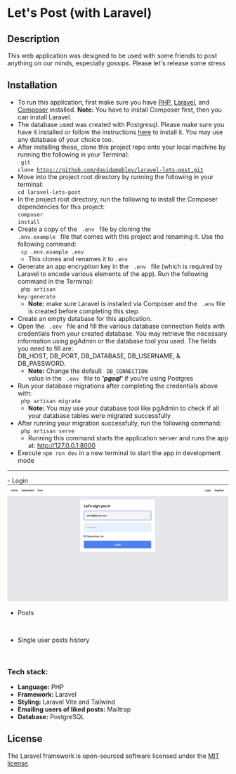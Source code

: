 # Let's Post (with Laravel)

## Description
This web application was designed to be used with some friends to post anything on our minds, especially gossips. Please let's release some stress
## Installation
- To run this application, first make sure you have [PHP](https://www.php.net/manual/en/install.php), [Laravel](https://laravel.com/docs/9.x/installation), and [Composer](https://getcomposer.org/download/) installed. **Note:** You have to install Composer first, then you can install Laravel.
- The database used was created with Postgresql. Please make sure you have it installed or follow the instructions [here](https://www.postgresql.org/download/) to install it. You may use any database of your choice too.
- After installing these, clone this project repo onto your local machine by running the following in your Terminal:
<br /> <code> git clone https://github.com/davidamebley/laravel-lets-post.git </code>
- Move into the project root directory by running the following in your terminal:
<br /> <code>cd laravel-lets-post</code>
- In the project root directory, run the following to install the Composer dependencies for this project:
<br /> <code>composer install</code>
- Create a copy of the <code> .env </code> file by cloning the <code> .env.example </code> file that comes with this project and renaming it. 
Use the following command: 
<br /> <code> cp .env.example .env</code> 
    - This clones and renames it to <code>.env</code>
- Generate an app encryption key in the <code> .env </code> file (which is required by Laravel to encode various elements of the app). Run the following command in the Terminal:
<br /> <code> php artisan key:generate </code>
    - **Note:** make sure Laravel is installed via Composer and the <code> .env</code> file is created before completing this step.
- Create an empty database for this application.
- Open the <code> .env </code> file and fill the various database connection fields with credentials from your created database. You may retrieve the necessary information using pgAdmin or the database tool you used. The fields you need to fill are:
<br /> DB_HOST, DB_PORT, DB_DATABASE, DB_USERNAME, & DB_PASSWORD.
    - **Note:** Change the default <code> DB_CONNECTION </code> value in the <code> .env </code> file to __*'pgsql'*__ if you're using Postgres
- Run your database migrations after completing the credentials above with:
<br /> <code> php artisan migrate </code>
    - **Note:** You may use your database tool like pgAdmin to check if all your database tables were migrated successfully
- After running your migration successfully, run the following command:
<br /> <code> php artisan serve </code>
    - Running this command starts the application server and runs the app at: http://127.0.0.1:8000
- Execute <code>npm run dev</code> in a new terminal to start the app in development mode

<hr />
- Login
<img src="https://github.com/davidamebley/laravel-lets-post/blob/60ef46a49e3fa2806d4ab45a9c6ce4eea17297c4/sign%20in.png"/>

- Posts 
<img src="" />

- Single user posts history
<img src="" />

### Tech stack:
- <strong>Language:</strong> PHP
- <strong>Framework:</strong> Laravel
- <strong>Styling:</strong> Laravel Vite and Tailwind
- <strong>Emailing users of liked posts:</strong> Mailtrap
- <strong>Database:</strong> PostgreSQL

## License

The Laravel framework is open-sourced software licensed under the [MIT license](https://opensource.org/licenses/MIT).
